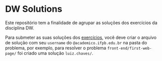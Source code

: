 # DW Solutions

Este repositório tem a finalidade de agrupar as soluções dos exercícios da disciplina DW.

Para submeter as suas soluções dos [exercícios](https://ifpb.github.io/exercises/), você deve criar o arquivo de solução com seu `username` do `@academico.ifpb.edu.br` na pasta do problema, por exemplo, para resolver o problema `front-end/first-web-page/` foi criado uma solução `luiz.chaves/`.
